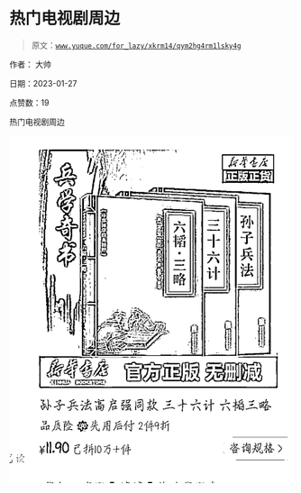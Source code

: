 # 热门电视剧周边

> 原文：[`www.yuque.com/for_lazy/xkrm14/qym2hg4rm1lsky4g`](https://www.yuque.com/for_lazy/xkrm14/qym2hg4rm1lsky4g)

作者： 大帅 

日期：2023-01-27 

点赞数：19 

热门电视剧周边 

![](img/1dcf8f4cd3630668bdd04da7983a88fb.png)  

